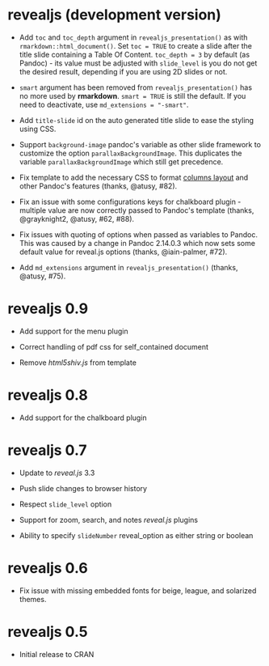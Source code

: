 # revealjs (development version)

- Add `toc` and `toc_depth` argument in `revealjs_presentation()` as with `rmarkdown::html_document()`. Set `toc = TRUE` to create a slide after the title slide containing a Table Of Content. `toc_depth = 3` by default (as Pandoc) - its value must be adjusted with `slide_level` is you do not get the desired result, depending if you are using 2D slides or not.

- `smart` argument has been removed from `revealjs_presentation()` has no more used by **rmarkdown**. `smart = TRUE` is still the default. If you need to deactivate, use `md_extensions = "-smart"`.

- Add `title-slide` id on the auto generated title slide to ease the styling using CSS.

- Support `background-image` pandoc's variable as other slide framework to customize the option `parallaxBackgroundImage`. This duplicates the variable `parallaxBackgroundImage` which still get precedence.

- Fix template to add the necessary CSS to format [columns layout](https://pandoc.org/MANUAL.html#columns) and other Pandoc's features (thanks, @atusy, #82).

- Fix an issue with some configurations keys for chalkboard plugin - multiple value are now correctly passed to Pandoc's template (thanks, @grayknight2, @atusy, #62, #88).

- Fix issues with quoting of options when passed as variables to Pandoc. This was caused by a change in Pandoc 2.14.0.3 which now sets some default value for reveal.js options (thanks, @iain-palmer, #72).

- Add `md_extensions` argument in `revealjs_presentation()` (thanks, @atusy, #75).

# revealjs 0.9

- Add support for the menu plugin

- Correct handling of pdf css for self_contained document

- Remove _html5shiv.js_ from template


# revealjs 0.8

- Add support for the chalkboard plugin


# revealjs 0.7

- Update to _reveal.js_ 3.3

- Push slide changes to browser history

- Respect `slide_level` option

- Support for zoom, search, and notes _reveal.js_ plugins

- Ability to specify `slideNumber` reveal_option as either string or boolean


# revealjs 0.6

- Fix issue with missing embedded fonts for beige, league, and 
  solarized themes.


# revealjs 0.5

- Initial release to CRAN
